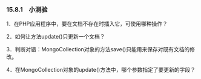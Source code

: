 ### 15.8.1　小测验

1．在PHP应用程序中，要在文档不存在时插入它，可使用哪种操作？

2．如何让方法update()只更新一个文档？

3．判断对错：MongoCollection对象的方法save()只能用来保存对既有文档的修改。

4．在MongoCollection对象的update()方法中，哪个参数指定了要更新的字段？

